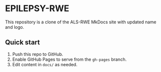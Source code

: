 # EPILEPSY-RWE

This repository is a clone of the ALS-RWE MkDocs site with updated name and logo.

## Quick start
1. Push this repo to GitHub.
2. Enable GitHub Pages to serve from the `gh-pages` branch.
3. Edit content in `docs/` as needed.
